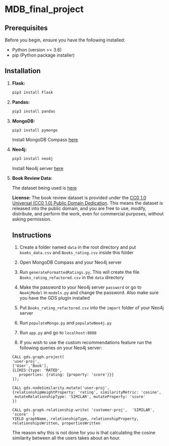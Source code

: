 # MDB_final_project

## Prerequisites

Before you begin, ensure you have the following installed:

- Python (version >= 3.6)
- pip (Python package installer)

## Installation

1. **Flask:**
   ```bash
   pip3 install Flask
   ```

2. **Pandas:**
   ```bash
   pip3 install pandas
   ```

3. **MongoDB:**
   ```bash
   pip3 install pymongo
   ```
   Install MongoDB Compass [here](https://www.mongodb.com/try/download/compass)

4. **Neo4j:**
   ```bash
   pip3 install neo4j
   ```
   Install Neo4j server [here](https://neo4j.com/download/)

5. **Book Review Data:**
   
   The dataset being used is [here](https://www.kaggle.com/datasets/mohamedbakhet/amazon-books-reviews?select=books_data.csv)

   **License:**
   The book review dataset is provided under the [CC0 1.0 Universal (CC0 1.0) Public Domain Dedication](https://creativecommons.org/publicdomain/zero/1.0/). This means the dataset is released into the public domain, and you are free to use, modify, distribute, and perform the work, even for commercial purposes, without asking permission.

   ## Instructions

   1. Create a folder named `data` in the root directory and put `books_data.csv` and `Books_rating.csv` inside this folder

   2. Open MongoDB Compass and your Neo4j server

   3. Run `generateFormattedRatings.py`. This will create the file `Books_rating_refactored.csv` in the `data` directory

   4. Make the password to your Neo4j server `password` or go to `Neo4jModel` in `models.py` and change the password. Also make sure you have the GDS plugin installed

   5. Put `Books_rating_refactored.csv` into the `import` folder of your Neo4j server

   6. Run `populateMongo.py` and `populateNeo4j.py`

   7. Run `app.py` and go to `localhost:8888`

   8. If you wish to use the custom recommendations feature run the following queries on your Neo4j server:
   
   ```
   CALL gds.graph.project(
   'user-proj',
   ['User','Book'],
   {LIKES:{type: 'RATED',
      properties: {rating: {property: 'score'}}}
   });
   ```
   ```
   CALL gds.nodeSimilarity.mutate('user-proj', {relationshipWeightProperty: 'rating', similarityMetric: 'cosine',
    mutateRelationshipType: 'SIMILAR', mutateProperty: 'score'
   })
   ```
   ```
   CALL gds.graph.relationship.write( 'customer-proj',  'SIMILAR', 'score'  ) 
   YIELD graphName, relationshipType, relationshipProperty, relationshipsWritten, propertiesWritten
   ```
   The reason why this is not done for you is that calculating the cosine similarity between all the users takes about an hour.
